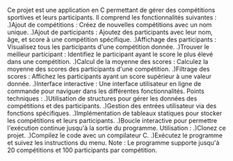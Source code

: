 Ce projet est une application en C permettant de gérer des compétitions sportives et leurs participants. Il comprend les fonctionnalités suivantes :
  .)Ajout de compétitions : Créez de nouvelles compétitions avec un nom unique.
  .)Ajout de participants : Ajoutez des participants avec leur nom, âge, et score à une compétition spécifique.
  .)Affichage des participants : Visualisez tous les participants d'une compétition donnée.
  .)Trouver le meilleur participant : Identifiez le participant ayant le score le plus élevé dans une compétition.
  .)Calcul de la moyenne des scores : Calculez la moyenne des scores des participants d'une compétition.
  .)Filtrage des scores : Affichez les participants ayant un score supérieur à une valeur donnée.
  .)Interface interactive : Une interface utilisateur en ligne de commande pour naviguer dans les différentes fonctionnalités.
Points techniques :
  .)Utilisation de structures pour gérer les données des compétitions et des participants.
  .)Gestion des entrées utilisateur via des fonctions spécifiques.
  .)Implémentation de tableaux statiques pour stocker les compétitions et leurs participants.
  .)Boucle interactive pour permettre l'exécution continue jusqu'à la sortie du programme.
Utilisation :
  .)Clonez ce projet.
  .)Compilez le code avec un compilateur C.
  .)Exécutez le programme et suivez les instructions du menu.
Note : Le programme supporte jusqu'à 20 compétitions et 100 participants par compétition.
